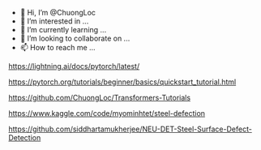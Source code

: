 - 👋 Hi, I’m @ChuongLoc
- 👀 I’m interested in ...
- 🌱 I’m currently learning ...
- 💞️ I’m looking to collaborate on ...
- 📫 How to reach me ...

https://lightning.ai/docs/pytorch/latest/

https://pytorch.org/tutorials/beginner/basics/quickstart_tutorial.html

https://github.com/ChuongLoc/Transformers-Tutorials

https://www.kaggle.com/code/myominhtet/steel-defection

https://github.com/siddhartamukherjee/NEU-DET-Steel-Surface-Defect-Detection

<!---
ChuongLoc/ChuongLoc is a ✨ special ✨ repository because its `README.md` (this file) appears on your GitHub profile.
You can click the Preview link to take a look at your changes.
--->
